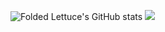 ![Folded Lettuce's GitHub stats](https://github-readme-stats.vercel.app/api?username=FoldedLettuce&show_icons=true&theme=radical)
![](https://github-readme-stats.vercel.app/api/top-langs?username=FoldedLettuce&show_icons=true&theme=radical)
